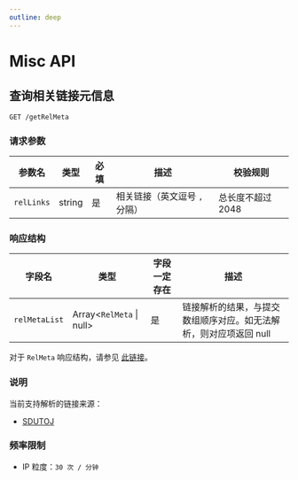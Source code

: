 ```yaml
---
outline: deep
---
```


# Misc API

## 查询相关链接元信息

`GET /getRelMeta`

### 请求参数

| 参数名     | 类型   | 必填 | 描述                          | 校验规则          |
| ---------- | ------ | ---- | ----------------------------- | ----------------- |
| `relLinks` | string | 是   | 相关链接（英文逗号 `,` 分隔） | 总长度不超过 2048 |

### 响应结构

| 字段名        | 类型      | 字段一定存在 | 描述                                                            |
| ------------- | --------- | ------------ | --------------------------------------------------------------- |
| `relMetaList` | Array<`RelMeta` \| null> | 是           | 链接解析的结果，与提交数组顺序对应。如无法解析，则对应项返回 null |

对于 `RelMeta` 响应结构，请参见 [此链接](https://github.com/thenAC/paste/blob/master/server/src/interfaces/rel-meta.ts)。

### 说明

当前支持解析的链接来源：

- [SDUTOJ](https://oj.sdutacm.cn/onlinejudge3/)

### 频率限制

- IP 粒度：`30 次 / 分钟`
